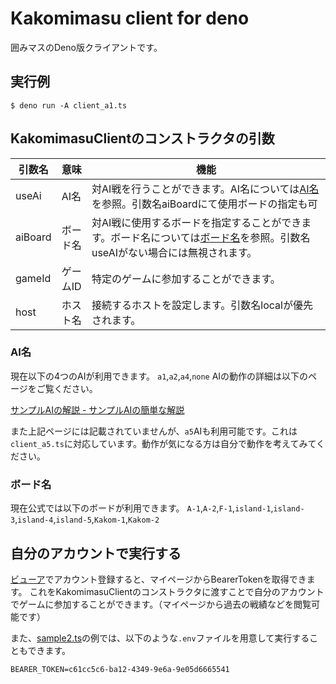 # Kakomimasu client for deno

囲みマスのDeno版クライアントです。

## 実行例

```console
$ deno run -A client_a1.ts
```

## KakomimasuClientのコンストラクタの引数

| 引数名     | 意味    | 機能                                                                        |
| ------- | ----- | ------------------------------------------------------------------------- |
| useAi   | AI名   | 対AI戦を行うことができます。AI名については[AI名](#AI名)を参照。引数名aiBoardにて使用ボードの指定も可              |
| aiBoard | ボード名  | 対AI戦に使用するボードを指定することができます。ボード名については[ボード名](#ボード名)を参照。引数名useAIがない場合には無視されます。 |
| gameId  | ゲームID | 特定のゲームに参加することができます。                                                       |
| host    | ホスト名  | 接続するホストを設定します。引数名localが優先されます。                                            |

### AI名

現在以下の4つのAIが利用できます。 `a1`,`a2`,`a4`,`none` AIの動作の詳細は以下のページをご覧ください。

[サンプルAIの解説 -
サンプルAIの簡単な解説](https://hackmd.io/k36V_so3RUaEVor8gQXiSQ#%E3%82%B5%E3%83%B3%E3%83%97%E3%83%ABAI%E3%81%AE%E7%B0%A1%E5%8D%98%E3%81%AA%E8%A7%A3%E8%AA%AC)

また上記ページには記載されていませんが、`a5`AIも利用可能です。これは`client_a5.ts`に対応しています。動作が気になる方は自分で動作を考えてみてください。

### ボード名

現在公式では以下のボードが利用できます。
`A-1`,`A-2`,`F-1`,`island-1`,`island-3`,`island-4`,`island-5`,`Kakom-1`,`Kakom-2`

## 自分のアカウントで実行する

[ビューア](https://kakomimasu.com)でアカウント登録すると、マイページからBearerTokenを取得できます。
これをKakomimasuClientのコンストラクタに渡すことで自分のアカウントでゲームに参加することができます。（マイページから過去の戦績などを閲覧可能です）

また、[sample2.ts](./sample2.ts)の例では、以下のような`.env`ファイルを用意して実行することもできます。

```:.env
BEARER_TOKEN=c61cc5c6-ba12-4349-9e6a-9e05d6665541
```

